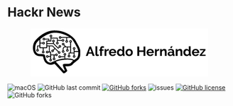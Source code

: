 # Hackr News 

<p align="center">
  <img src="https://raw.githubusercontent.com/AlfredoHernandez/AlfredoHernandez/main/alfredo_hdz.png" />
</p>

![macOS](https://img.shields.io/github/workflow/status/AlfredoHernandez/HackrNews/macOS/develop?label=CI-macOS&style=for-the-badge&color=brigthgreen)
![GitHub last commit](https://img.shields.io/github/last-commit/AlfredoHernandez/HackrNews?style=for-the-badge)
[![GitHub forks](https://img.shields.io/github/forks/AlfredoHernandez/HackrNews?style=for-the-badge)](https://github.com/AlfredoHernandez/HackrNews/network)
![issues](https://img.shields.io/github/issues/AlfredoHernandez/HackrNews?color=blue&style=for-the-badge)
[![GitHub license](https://img.shields.io/github/license/AlfredoHernandez/HackrNews?color=brigthgreen&style=for-the-badge)](https://github.com/AlfredoHernandez/HackrNews)
![GitHub forks](https://img.shields.io/github/forks/AlfredoHernandez/HackrNews?style=for-the-badge&color=blueviolet)
